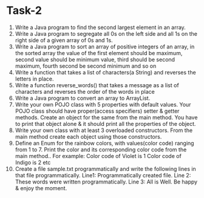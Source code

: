 # Task-2
1. Write a Java program to find the second largest element in an array.
2. Write a Java program to segregate all 0s on the left side and all 1s on the right side of a given
array of 0s and 1s.
3. Write a Java program to sort an array of positive integers of an array, in the sorted array the
value of the first element should be maximum, second value should be minimum value, third
should be second maximum, fourth second be second minimum and so on
4. Write a function that takes a list of characters(a String) and reverses the letters in place.
5. Write a function reverse_words() that takes a message as a list of characters and reverses the
order of the words in place
6. Write a Java program to convert an array to ArrayList.
7. Write your own POJO class with 5 properties with default values. Your POJO class should have
proper(access specifiers) setter & getter methods. Create an object for the same from the main
method. You have to print that object alone & it should print all the properties of the object.
8. Write your own class with at least 3 overloaded constructors. From the main method create each
object using those constructors.
9. Define an Enum for the rainbow colors, with values(color code) ranging from 1 to 7. Print the
color and its corresponding color code from the main method..
For example: Color code of Violet is 1
Color code of Indigo is 2 etc
10. Create a file sample.txt programmatically and write the following lines in that file
programmatically.
Line1: Programmatically created file.
Line 2: These words were written programmatically.
Line 3: All is Well. Be happy & enjoy the moment.
